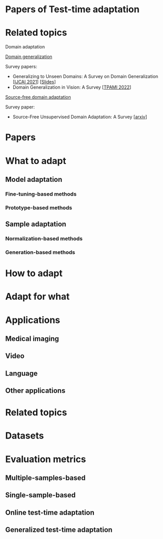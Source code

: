 # Papers of Test-time adaptation

# Related topics

Domain adaptation

[Domain generalization](https://github.com/junkunyuan/Awesome-Domain-Generalization#theory--analysis)

Survey papers: 
- Generalizing to Unseen Domains: A Survey on Domain Generalization [[IJCAI 2021](https://arxiv.53yu.com/pdf/2103.03097)] [[Slides](http://jd92.wang/assets/files/DGSurvey-ppt.pdf)]
- Domain Generalization in Vision: A Survey [[TPAMI 2022](https://arxiv.org/abs/2103.02503)] 

[Source-free domain adaptation](https://github.com/YuejiangLIU/awesome-source-free-test-time-adaptation)

Survey paper:
- Source-Free Unsupervised Domain Adaptation: A Survey [[arxiv](https://arxiv.org/pdf/2301.00265.pdf)]

# Papers

# What to adapt

## Model adaptation

### Fine-tuning-based methods

### Prototype-based methods

## Sample adaptation

### Normalization-based methods

### Generation-based methods

# How to adapt


# Adapt for what


# Applications

## Medical imaging

## Video

## Language

## Other applications



# Related topics 




# Datasets




# Evaluation metrics

## Multiple-samples-based

## Single-sample-based

## Online test-time adaptation

## Generalized test-time adaptation
